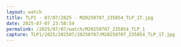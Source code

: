 ```yaml
---
layout: watch
title: TLP1 - 07/07/2025 - M20250707_235854_TLP_1T.jpg
date: 2025-07-07 23:58:54
permalink: /2025/07/07/watch/M20250707_235854_TLP_1
capture: TLP1/2025/202507/20250707/M20250707_235854_TLP_1T.jpg
---
```

